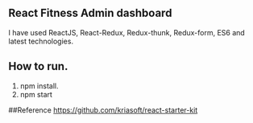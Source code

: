 ## React Fitness Admin dashboard
I have used ReactJS, React-Redux, Redux-thunk, Redux-form, ES6 and latest technologies.

## How to run.

1. npm install.
2. npm start

##Reference
https://github.com/kriasoft/react-starter-kit


